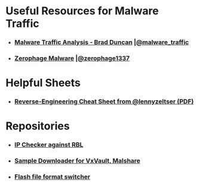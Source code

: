 # Useful Resources for Malware Traffic #
- ### [Malware Traffic Analysis - Brad Duncan](http://www.malware-traffic-analysis.net/) [|@malware_traffic](https://twitter.com/malware_traffic) ###
- ### [Zerophage Malware](https://zerophagemalware.com/) [|@zerophage1337](https://twitter.com/zerophage1337) ###
# Helpful Sheets #
- ### [Reverse-Engineering Cheat Sheet from @lennyzeltser (PDF)](https://zeltser.com/media/docs/reverse-engineering-malicious-code-tips.pdf) ###

# Repositories #
- ### [IP Checker against RBL](https://github.com/rubinsaifi/ip_checker) ###
- ### [Sample Downloader for VxVault, Malshare](https://github.com/rubinsaifi/GetSample) ###
- ### [Flash file format switcher](https://github.com/rubinsaifi/swf-format-switcher) ###
